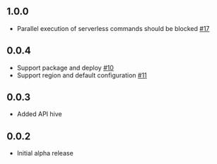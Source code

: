 ## 1.0.0
- Parallel execution of serverless commands should be blocked [#17](https://github.com/HyperBrain/serverless-vscode/issues/17)

## 0.0.4
- Support package and deploy [#10](https://github.com/HyperBrain/serverless-vscode/issues/10)
- Support region and default configuration [#11](https://github.com/HyperBrain/serverless-vscode/issues/11)

## 0.0.3
- Added API hive

## 0.0.2
- Initial alpha release
